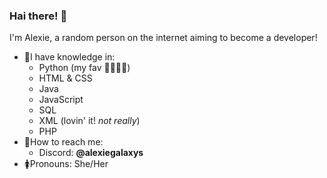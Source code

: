 ### Hai there! 👋

<!--
**AlexieGalaxys/AlexieGalaxys** is a ✨ _special_ ✨ repository because its `README.md` (this file) appears on your GitHub profile.

Here are some ideas to get you started:

- 🔭 I’m currently working on ...
- 🌱 I’m currently learning ...
- 👯 I’m looking to collaborate on ...
- 🤔 I’m looking for help with ...
- 💬 Ask me about ...
- 📫 How to reach me: ...
- 😄 Pronouns: ...
- ⚡ Fun fact: ...
-->

I'm Alexie, a random person on the internet aiming to become a developer!
- 🧠I have knowledge in:
  - Python (my fav 💖💖💖😩)
  - HTML & CSS
  - Java
  - JavaScript
  - SQL
  - XML (lovin' it! *not really*)
  - PHP
- 📇How to reach me:
  - Discord: **@alexiegalaxys**
- 🚺Pronouns: She/Her
